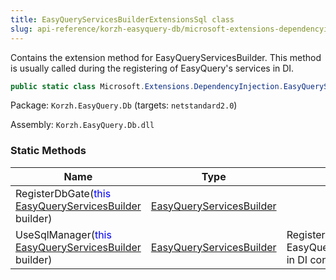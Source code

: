 ```yaml
---
title: EasyQueryServicesBuilderExtensionsSql class
slug: api-reference/korzh-easyquery-db/microsoft-extensions-dependencyinjection-namespace/easyqueryservicesbuilderextensionssql-class
---
```

Contains the extension method for EasyQueryServicesBuilder.  This method is usually called during the registering of EasyQuery's services in DI.
```csharp
public static class Microsoft.Extensions.DependencyInjection.EasyQueryServicesBuilderExtensionsSql

```
Package: `Korzh.EasyQuery.Db` (targets: `netstandard2.0`)

Assembly: `Korzh.EasyQuery.Db.dll`

### Static Methods

| Name | Type | Description | 
| --- | --- | --- | 
| RegisterDbGate(<span style='color: blue'>this</span> [EasyQueryServicesBuilder](/api-reference/korzh-easyquery/microsoft-extensions-dependencyinjection-namespace/easyqueryservicesbuilder-class) builder) | [EasyQueryServicesBuilder](/api-reference/korzh-easyquery/microsoft-extensions-dependencyinjection-namespace/easyqueryservicesbuilder-class) |  | 
| UseSqlManager(<span style='color: blue'>this</span> [EasyQueryServicesBuilder](/api-reference/korzh-easyquery/microsoft-extensions-dependencyinjection-namespace/easyqueryservicesbuilder-class) builder) | [EasyQueryServicesBuilder](/api-reference/korzh-easyquery/microsoft-extensions-dependencyinjection-namespace/easyqueryservicesbuilder-class) | Registers EasyQueryManagerSqlResolver in DI container. |